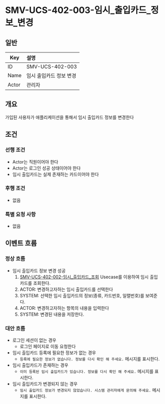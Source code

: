 # SMV-UCS-402-003-임시\_출입카드\_정보\_변경

## 일반
| Key   | 설명 |
|-------| :-- |
| ID    | SMV-UCS-402-003 |
| Name  | 임시 출입카드 정보 변경 |
| Actor | 관리자 |

## 개요
가입된 사용자가 애플리케이션을 통해서 임시 출입카드 정보를 변경한다

## 조건
### 선행 조건
* Actor는 직원이어야 한다
* Actor는 로그인 성공 상태이어야 한다
* 임시 출입카드는 실제 존재하는 카드이어야 한다
  
### 후행 조건
* 없음

### 특별 요청 사항
* 없음

## 이벤트 흐름

### 정상 흐름
* 임시 출입카드 정보 변경 성공
	1. [SMV-UCS-402-002-임시\_출입카드\_조회](SMV-UCS-402-002-임시\_출입카드\_조회) Usecase를 이용하여 임시 출입카드를 조회한다.
	2. ACTOR: 변경하고자하는 임시 출입카드를 선택한다
	3. SYSTEM: 선택한 임시 출입카드의 정보(종류, 카드번호, 일렬번호)를 보여준다.
	3. ACTOR: 변경하고자하는 항목의 내용을 입력한다
	4. SYSTEM: 변경된 내용을 저장한다.

### 대안 흐름
* 로그인 세션이 없는 경우
	* 로그인 페이지로 이동 요청한다
* 임시 출입카드 등록에 필요한 정보가 없는 경우
	* `등록에 필요한 정보가 없습니다. 정보를 다시 확인 해 주세요.` 메시지를 표시한다.
* 임시 출입카드가 존재하는 경우
	* `이미 등록된 임시 출입카드가 있습니다. 정보를 다시 확인 해 주세요.` 메시지를 표시한다.
* 임시 출입카드가 변경되지 않는 경우
	* `임시 출입카드 정보가 변경되지 않았습니다. 시스템 관리자에게 문의해 주세요.` 메시지를 표시한다.
